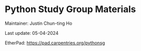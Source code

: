 # Python Study Group Materials

Maintainer: Justin Chun-ting Ho

Last update: 05-04-2024

EtherPad: https://pad.carpentries.org/pythonsg
